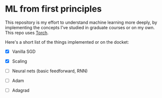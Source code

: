 # ML from first principles

This repository is my effort to understand machine learning more deeply, by implementing
the concepts I've studied in graduate courses or on my own. This repo uses
[Torch](http://torch.ch).

Here's a short list of the things implemented or on the docket:

  - [x] Vanilla SGD
  - [x] Scaling
  - [ ] Neural nets (basic feedforward, RNN)
  - [ ] Adam
  - [ ] Adagrad

